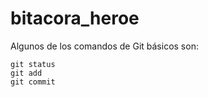 # bitacora_heroe

Algunos de los comandos de Git básicos son:
```
git status
git add
git commit
```
